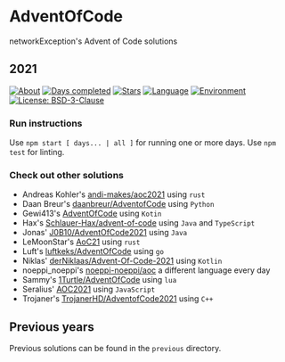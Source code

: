 # AdventOfCode

networkException's Advent of Code solutions

## 2021

[![About](https://img.shields.io/badge/Advent%20of%20Code-About-red)](https://adventofcode.com/2020/about)
[![Days completed](https://img.shields.io/badge/Days%20completed-10-brightgreen)](https://github.com/networkException/AdventOfCode/)
[![Stars](https://img.shields.io/badge/Stars-20-yellow)](https://github.com/networkException/AdventOfCode/)
[![Language](https://img.shields.io/badge/Language-TypeScript-blue)](https://www.typescriptlang.org/)
[![Environment](https://img.shields.io/badge/Environment-Node-brightgreen)](https://nodejs.org/en/)
[![License: BSD-3-Clause](https://img.shields.io/badge/License-BSD--3--Clause-red.svg)](https://spdx.org/licenses/BSD-3-Clause.html)

### Run instructions

Use `npm start [ days... | all ]` for running one or more days.
Use `npm test` for linting.

### Check out other solutions

+ Andreas Kohler's [andi-makes/aoc2021](https://github.com/andi-makes/aoc2021) using `rust`
+ Daan Breur's [daanbreur/AdventofCode](https://github.com/daanbreur/AdventofCode/tree/master/2021) using `Python`
+ Gewi413's [AdventOfCode](https://github.com/Gewi413/AdventOfCode/tree/2021) using `Kotin`
+ Hax's [Schlauer-Hax/advent-of-code](https://github.com/Schlauer-Hax/advent-of-code) using `Java` and `TypeScript`
+ Jonas' [J0B10/AdventOfCode2021](https://github.com/J0B10/AdventOfCode2021) using `Java`
+ LeMoonStar's [AoC21](https://github.com/LeMoonStar/AoC21) using `rust`
+ Luft's [luftkeks/AdventOfCode](https://github.com/luftkeks/AdventOfCode/tree/main/2021) using `go`
+ Niklas' [derNiklaas/Advent-Of-Code-2021](https://github.com/derNiklaas/Advent-Of-Code-2021) using `Kotlin`
+ noeppi_noeppi's [noeppi-noeppi/aoc](https://github.com/noeppi-noeppi/aoc/tree/master/2021) a different language every day
+ Sammy's [1Turtle/AdventOfCode](https://github.com/1Turtle/AdventOfCode/tree/main/2021%20-%20LUA) using `lua`
+ Seralius' [AOC2021](https://github.com/Seralius/AOC2021) using `JavaScript`
+ Trojaner's [TrojanerHD/AdventofCode2021](https://github.com/TrojanerHD/AdventofCode2021) using `C++`

## Previous years

Previous solutions can be found in the `previous` directory.
